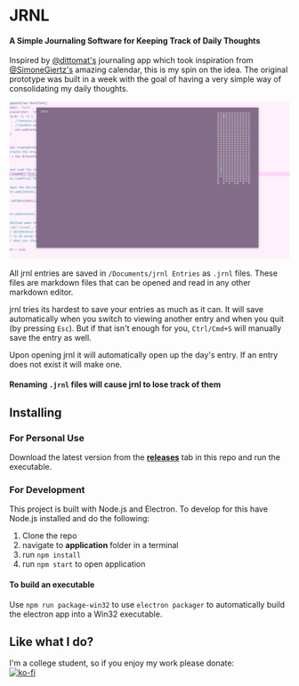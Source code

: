 # JRNL
#### A Simple Journaling Software for Keeping Track of Daily Thoughts

Inspired by [@dittomat's](https://twitter.com/dittomat) journaling app which took inspiration from
[@SimoneGiertz's](https://twitter.com/simonegiertz?lang=en) amazing calendar, this is my spin on the idea. The original prototype was built
in a week with the goal of having a very simple way of consolidating my daily thoughts.   
  
![Early Gif](/Ver1.gif)  

All jrnl entries are saved in `/Documents/jrnl Entries` as `.jrnl` files. These files are markdown files that can be opened and read
in any other markdown editor.  
  
jrnl tries its hardest to save your entries as much as it can. It will save automatically when you switch to viewing another entry 
and when you quit (by pressing `Esc`). But if that isn't enough for you, `Ctrl/Cmd+S` will manually save the entry as well.  
  
Upon opening jrnl it will automatically open up the day's entry. If an entry does not exist it will make one.  
  
#### Renaming `.jrnl` files will cause jrnl to lose track of them

## Installing
### For Personal Use  
Download the latest version from the [**releases**](https://github.com/Blarfnip/JRNL/releases/stable) tab in this repo and run the executable.

### For Development
This project is built with Node.js and Electron. To develop for this have Node.js installed and do the following:
1. Clone the repo  
2. navigate to **application** folder in a terminal  
3. run `npm install`  
4. run `npm start` to open application  

#### To build an executable
Use `npm run package-win32` to use `electron packager` to automatically build the electron app into a Win32 executable.  

## Like what I do?
I'm a college student, so if you enjoy my work please donate:  
[![ko-fi](https://www.ko-fi.com/img/githubbutton_sm.svg)](https://ko-fi.com/T6T1TDCS)
